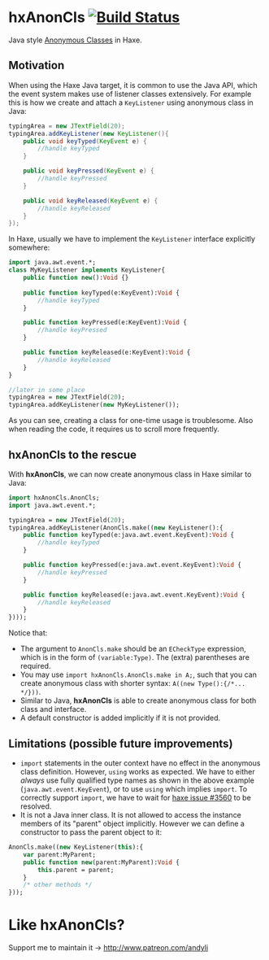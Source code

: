 # hxAnonCls [![Build Status](https://travis-ci.org/andyli/hxAnonCls.svg?branch=master)](https://travis-ci.org/andyli/hxAnonCls)

Java style [Anonymous Classes](http://docs.oracle.com/javase/tutorial/java/javaOO/anonymousclasses.html) in Haxe.

## Motivation

When using the Haxe Java target, it is common to use the Java API, which the event system makes use of listener classes extensively. For example this is how we create and attach a `KeyListener` using anonymous class in Java:

```java
typingArea = new JTextField(20);
typingArea.addKeyListener(new KeyListener(){
    public void keyTyped(KeyEvent e) {
        //handle keyTyped
    }

    public void keyPressed(KeyEvent e) {
        //handle keyPressed
    }

    public void keyReleased(KeyEvent e) {
        //handle keyReleased
    }
});
```

In Haxe, usually we have to implement the `KeyListener` interface explicitly somewhere:

```haxe
import java.awt.event.*;
class MyKeyListener implements KeyListener{
    public function new():Void {}
    
    public function keyTyped(e:KeyEvent):Void {
        //handle keyTyped
    }

    public function keyPressed(e:KeyEvent):Void {
        //handle keyPressed
    }

    public function keyReleased(e:KeyEvent):Void {
        //handle keyReleased
    }
}

//later in some place
typingArea = new JTextField(20);
typingArea.addKeyListener(new MyKeyListener());
```

As you can see, creating a class for one-time usage is troublesome. Also when reading the code, it requires us to scroll more frequently.

## hxAnonCls to the rescue

With **hxAnonCls**, we can now create anonymous class in Haxe similar to Java:

```haxe
import hxAnonCls.AnonCls;
import java.awt.event.*;

typingArea = new JTextField(20);
typingArea.addKeyListener(AnonCls.make((new KeyListener():{
    public function keyTyped(e:java.awt.event.KeyEvent):Void {
        //handle keyTyped
    }

    public function keyPressed(e:java.awt.event.KeyEvent):Void {
        //handle keyPressed
    }

    public function keyReleased(e:java.awt.event.KeyEvent):Void {
        //handle keyReleased
    }
})));
```

Notice that:
 * The argument to `AnonCls.make` should be an `ECheckType` expression, which is in the form of `(variable:Type)`. The (extra) parentheses are required.
 * You may use `import hxAnonCls.AnonCls.make in A;`, such that you can create anonymous class with shorter syntax: `A((new Type():{/*... */}))`.
 * Similar to Java, **hxAnonCls** is able to create anonymous class for both class and interface.
 * A default constructor is added implicitly if it is not provided.

## Limitations (possible future improvements)

 * `import` statements in the outer context have no effect in the anonymous class definition. However, `using` works as expected. We have to either *always* use fully qualified type names as shown in the above example (`java.awt.event.KeyEvent`), or to use `using` which implies `import`. To correctly support `import`, we have to wait for [haxe issue #3560](https://github.com/HaxeFoundation/haxe/issues/3560) to be resolved.
 * It is not a Java inner class. It is not allowed to access the instance members of its "parent" object implicitly. However we can define a constructor to pass the parent object to it:

```haxe
AnonCls.make((new KeyListener(this):{
    var parent:MyParent;
    public function new(parent:MyParent):Void {
        this.parent = parent;
    }
    /* other methods */
}));
```

# Like hxAnonCls?

Support me to maintain it -> http://www.patreon.com/andyli

